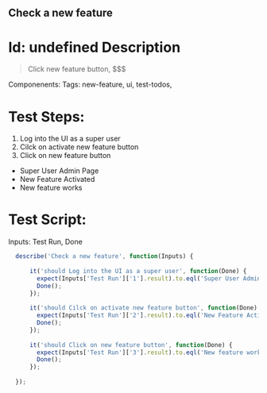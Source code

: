 Check a new feature
-----------

Id: undefined
Description
=============
> Click new feature button, $$$

Componenents:
Tags: new-feature, ui, test-todos, 

Test Steps:
=============
1. Log into the UI as a super user
2. Cilck on activate new feature button
3. Click on new feature button
* Super User Admin Page
* New Feature Activated
* New feature works


Test Script:
=============

Inputs: Test Run, Done

```javascript
  describe('Check a new feature', function(Inputs) {
    
      it('should Log into the UI as a super user', function(Done) {
        expect(Inputs['Test Run']['1'].result).to.eql('Super User Admin Page');
        Done();
      });
    
      it('should Cilck on activate new feature button', function(Done) {
        expect(Inputs['Test Run']['2'].result).to.eql('New Feature Activated');
        Done();
      });
    
      it('should Click on new feature button', function(Done) {
        expect(Inputs['Test Run']['3'].result).to.eql('New feature works');
        Done();
      });
    
  });
```
